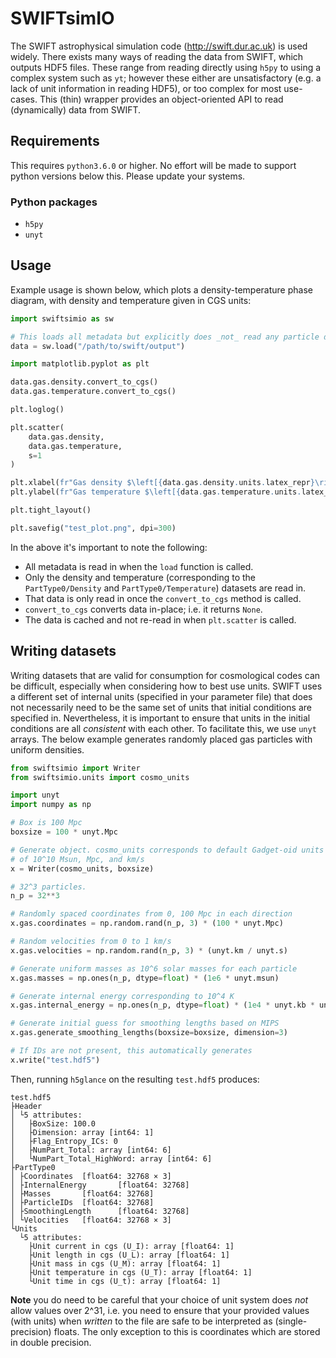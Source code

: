 SWIFTsimIO
==========

The SWIFT astrophysical simulation code (http://swift.dur.ac.uk) is used widely. There
exists many ways of reading the data from SWIFT, which outputs HDF5 files. These range
from reading directly using `h5py` to using a complex system such as `yt`; however these
either are unsatisfactory (e.g. a lack of unit information in reading HDF5), or too
complex for most use-cases. This (thin) wrapper provides an object-oriented API to read
(dynamically) data from SWIFT.


Requirements
------------

This requires `python3.6.0` or higher. No effort will be made to support python versions
below this. Please update your systems.

### Python packages

+ `h5py`
+ `unyt`


Usage
-----

Example usage is shown below, which plots a density-temperature phase
diagram, with density and temperature given in CGS units:

```python
import swiftsimio as sw

# This loads all metadata but explicitly does _not_ read any particle data yet
data = sw.load("/path/to/swift/output")

import matplotlib.pyplot as plt

data.gas.density.convert_to_cgs()
data.gas.temperature.convert_to_cgs()

plt.loglog()

plt.scatter(
    data.gas.density,
    data.gas.temperature,
    s=1
)

plt.xlabel(fr"Gas density $\left[{data.gas.density.units.latex_repr}\right]$")
plt.ylabel(fr"Gas temperature $\left[{data.gas.temperature.units.latex_repr}\right]$")

plt.tight_layout()

plt.savefig("test_plot.png", dpi=300)
```

In the above it's important to note the following:

+ All metadata is read in when the `load` function is called.
+ Only the density and temperature (corresponding to the `PartType0/Density` and
  `PartType0/Temperature`) datasets are read in.
+ That data is only read in once the `convert_to_cgs` method is called.
+ `convert_to_cgs` converts data in-place; i.e. it returns `None`.
+ The data is cached and not re-read in when `plt.scatter` is called.


Writing datasets
----------------

Writing datasets that are valid for consumption for cosmological codes can be
difficult, especially when considering how to best use units. SWIFT uses a different
set of internal units (specified in your parameter file) that does not necessarily need
to be the same set of units that initial conditions are specified in. Nevertheless,
it is important to ensure that units in the initial conditions are all _consistent_
with each other. To facilitate this, we use `unyt` arrays. The below example generates
randomly placed gas particles with uniform densities.

```python
from swiftsimio import Writer
from swiftsimio.units import cosmo_units

import unyt
import numpy as np

# Box is 100 Mpc
boxsize = 100 * unyt.Mpc

# Generate object. cosmo_units corresponds to default Gadget-oid units
# of 10^10 Msun, Mpc, and km/s
x = Writer(cosmo_units, boxsize)

# 32^3 particles.
n_p = 32**3

# Randomly spaced coordinates from 0, 100 Mpc in each direction
x.gas.coordinates = np.random.rand(n_p, 3) * (100 * unyt.Mpc)

# Random velocities from 0 to 1 km/s
x.gas.velocities = np.random.rand(n_p, 3) * (unyt.km / unyt.s)

# Generate uniform masses as 10^6 solar masses for each particle
x.gas.masses = np.ones(n_p, dtype=float) * (1e6 * unyt.msun)

# Generate internal energy corresponding to 10^4 K
x.gas.internal_energy = np.ones(n_p, dtype=float) * (1e4 * unyt.kb * unyt.K)

# Generate initial guess for smoothing lengths based on MIPS
x.gas.generate_smoothing_lengths(boxsize=boxsize, dimension=3)

# If IDs are not present, this automatically generates    
x.write("test.hdf5")
```

Then, running `h5glance` on the resulting `test.hdf5` produces:
```
test.hdf5
├Header
│ └5 attributes:
│   ├BoxSize: 100.0
│   ├Dimension: array [int64: 1]
│   ├Flag_Entropy_ICs: 0
│   ├NumPart_Total: array [int64: 6]
│   └NumPart_Total_HighWord: array [int64: 6]
├PartType0
│ ├Coordinates  [float64: 32768 × 3]
│ ├InternalEnergy       [float64: 32768]
│ ├Masses       [float64: 32768]
│ ├ParticleIDs  [float64: 32768]
│ ├SmoothingLength      [float64: 32768]
│ └Velocities   [float64: 32768 × 3]
└Units
  └5 attributes:
    ├Unit current in cgs (U_I): array [float64: 1]
    ├Unit length in cgs (U_L): array [float64: 1]
    ├Unit mass in cgs (U_M): array [float64: 1]
    ├Unit temperature in cgs (U_T): array [float64: 1]
    └Unit time in cgs (U_t): array [float64: 1]
```

**Note** you do need to be careful that your choice of unit system does
_not_ allow values over 2^31, i.e. you need to ensure that your
provided values (with units) when _written_ to the file are safe to 
be interpreted as (single-precision) floats. The only exception to
this is coordinates which are stored in double precision.